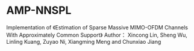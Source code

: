 # AMP-NNSPL
 Implementation of 《Estimation of Sparse Massive MIMO-OFDM Channels With Approximately Common Support》
Author： Xincong Lin, Sheng Wu, Linling Kuang, Zuyao Ni, Xiangming Meng and Chunxiao Jiang
